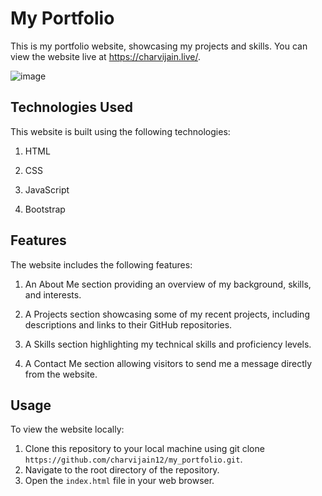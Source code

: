 # My Portfolio
This is my portfolio website, showcasing my projects and skills. You can view the website live at https://charvijain.live/.


![image](![image](https://github.com/charvijain12/my_portfolio/assets/97164074/85518aa0-00e3-454c-863e-57ff3e55b6de)
)


## Technologies Used
This website is built using the following technologies:

1. HTML

2. CSS

3. JavaScript

4. Bootstrap


## Features
The website includes the following features:

1. An About Me section providing an overview of my background, skills, and interests.

2. A Projects section showcasing some of my recent projects, including descriptions and links to their GitHub repositories.

3. A Skills section highlighting my technical skills and proficiency levels.

4. A Contact Me section allowing visitors to send me a message directly from the website.

## Usage
To view the website locally:

1. Clone this repository to your local machine using git clone `https://github.com/charvijain12/my_portfolio.git`.
2. Navigate to the root directory of the repository.
3. Open the `index.html` file in your web browser.



